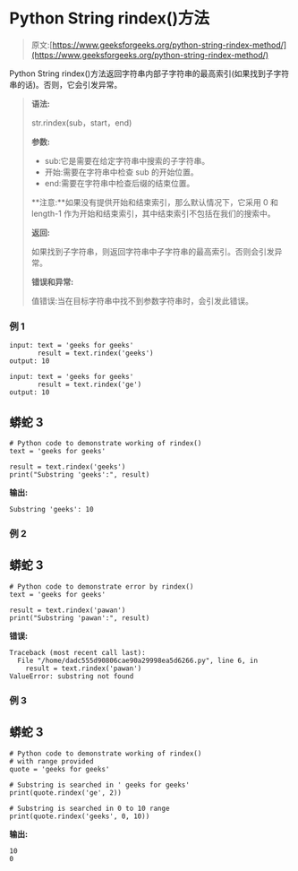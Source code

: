 # Python String rindex()方法

> 原文:[https://www.geeksforgeeks.org/python-string-rindex-method/](https://www.geeksforgeeks.org/python-string-rindex-method/)

Python String rindex()方法返回字符串内部子字符串的最高索引(如果找到子字符串的话)。否则，它会引发异常。

> **语法:**
> 
> str.rindex(sub，start，end)
> 
> **参数:**
> 
> *   sub:它是需要在给定字符串中搜索的子字符串。
> *   开始:需要在字符串中检查 sub 的开始位置。
> *   end:需要在字符串中检查后缀的结束位置。
> 
> **注意:**如果没有提供开始和结束索引，那么默认情况下，它采用 0 和 length-1 作为开始和结束索引，其中结束索引不包括在我们的搜索中。
> 
> **返回:**
> 
> 如果找到子字符串，则返回字符串中子字符串的最高索引。否则会引发异常。
> 
> **错误和异常:**
> 
> 值错误:当在目标字符串中找不到参数字符串时，会引发此错误。

### **例 1**

```
input: text = 'geeks for geeks'
       result = text.rindex('geeks')
output: 10

input: text = 'geeks for geeks'
       result = text.rindex('ge')
output: 10
```

## 蟒蛇 3

```
# Python code to demonstrate working of rindex()
text = 'geeks for geeks'

result = text.rindex('geeks')
print("Substring 'geeks':", result)
```

**输出:**

```
Substring 'geeks': 10
```

### 例 2

## 蟒蛇 3

```
# Python code to demonstrate error by rindex()
text = 'geeks for geeks'

result = text.rindex('pawan')
print("Substring 'pawan':", result)
```

**错误:**

```
Traceback (most recent call last):
  File "/home/dadc555d90806cae90a29998ea5d6266.py", line 6, in 
    result = text.rindex('pawan')
ValueError: substring not found
```

### 例 3

## 蟒蛇 3

```
# Python code to demonstrate working of rindex()
# with range provided
quote = 'geeks for geeks'

# Substring is searched in ' geeks for geeks'
print(quote.rindex('ge', 2))

# Substring is searched in 0 to 10 range
print(quote.rindex('geeks', 0, 10))
```

**输出:**

```
10
0
```